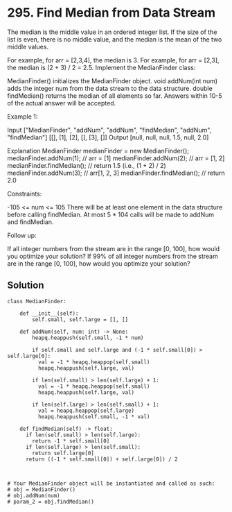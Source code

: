 # 295. Find Median from Data Stream
The median is the middle value in an ordered integer list. If the size of the list is even, there is no middle value, and the median is the mean of the two middle values.

For example, for arr = [2,3,4], the median is 3.
For example, for arr = [2,3], the median is (2 + 3) / 2 = 2.5.
Implement the MedianFinder class:

MedianFinder() initializes the MedianFinder object.
void addNum(int num) adds the integer num from the data stream to the data structure.
double findMedian() returns the median of all elements so far. Answers within 10-5 of the actual answer will be accepted.
 

Example 1:

Input
["MedianFinder", "addNum", "addNum", "findMedian", "addNum", "findMedian"]
[[], [1], [2], [], [3], []]
Output
[null, null, null, 1.5, null, 2.0]

Explanation
MedianFinder medianFinder = new MedianFinder();
medianFinder.addNum(1);    // arr = [1]
medianFinder.addNum(2);    // arr = [1, 2]
medianFinder.findMedian(); // return 1.5 (i.e., (1 + 2) / 2)
medianFinder.addNum(3);    // arr[1, 2, 3]
medianFinder.findMedian(); // return 2.0
 

Constraints:

-105 <= num <= 105
There will be at least one element in the data structure before calling findMedian.
At most 5 * 104 calls will be made to addNum and findMedian.
 

Follow up:

If all integer numbers from the stream are in the range [0, 100], how would you optimize your solution?
If 99% of all integer numbers from the stream are in the range [0, 100], how would you optimize your solution?

## Solution
```
class MedianFinder:

    def __init__(self):
        self.small, self.large = [], []

    def addNum(self, num: int) -> None:
        heapq.heappush(self.small, -1 * num)

        if self.small and self.large and (-1 * self.small[0]) > self.large[0]:
          val = -1 * heapq.heappop(self.small)
          heapq.heappush(self.large, val)
        
        if len(self.small) > len(self.large) + 1:
          val = -1 * heapq.heappop(self.small)
          heapq.heappush(self.large, val)

        if len(self.large) > len(self.small) + 1:
          val = heapq.heappop(self.large)
          heapq.heappush(self.small, -1 * val)

    def findMedian(self) -> float:
      if len(self.small) > len(self.large):
        return -1 * self.small[0]
      if len(self.large) > len(self.small):
        return self.large[0]
      return ((-1 * self.small[0]) + self.large[0]) / 2
        


# Your MedianFinder object will be instantiated and called as such:
# obj = MedianFinder()
# obj.addNum(num)
# param_2 = obj.findMedian()
```